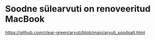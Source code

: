 # Soodne sülearvuti on renoveeritud MacBook
https://github.com/clear-green/arvuti/blob/main/arvuti_soodsalt.html
